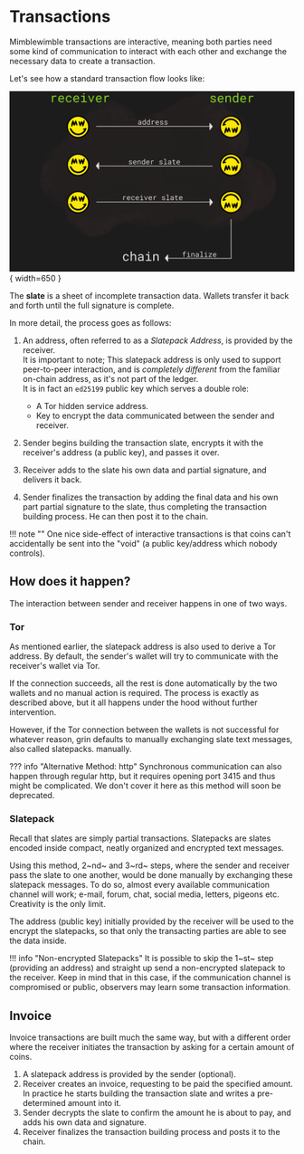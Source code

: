 # Transactions

Mimblewimble transactions are interactive, meaning both parties need some kind of communication to interact with each other and exchange the necessary data to create a transaction.

Let's see how a standard transaction flow looks like:

![tx-flow](../assets/images/tx-flow.png){ width=650 }

The **slate** is a sheet of incomplete transaction data. Wallets transfer it back and forth until the full signature is complete.

In more detail, the process goes as follows:

1. An address, often referred to as a *Slatepack Address*, is provided by the receiver. </br> It is important to note; This slatepack address is only used to support peer-to-peer interaction, and is *completely different* from the familiar on-chain address, as it's not part of the ledger. </br> It is in fact an `ed25199` public key which serves a double role:
    * A Tor hidden service address.
    * Key to encrypt the data communicated between the sender and receiver.

1. Sender begins building the transaction slate, encrypts it with the receiver's address (a public key), and passes it over.
1. Receiver adds to the slate his own data and partial signature, and delivers it back.
1. Sender finalizes the transaction by adding the final data and his own part partial signature to the slate, thus completing the transaction building process. He can then post it to the chain.

!!! note ""
    One nice side-effect of interactive transactions is that coins can't accidentally be sent into the "void" (a public key/address which nobody controls).

## How does it happen?

The interaction between sender and receiver happens in one of two ways.

### Tor

As mentioned earlier, the slatepack address is also used to derive a Tor address. By default, the sender's wallet will try to communicate with the receiver's wallet via Tor.

If the connection succeeds, all the rest is done automatically by the two wallets and no manual action is required. The process is exactly as described above, but it all happens under the hood without further intervention.

However, if the Tor connection between the wallets is not successful for whatever reason, grin defaults to manually exchanging slate text messages, also called slatepacks. manually.

??? info "Alternative Method: http"
    Synchronous communication can also happen through regular http, but it requires opening port 3415 and thus might be complicated. We don't cover it here as this method will soon be deprecated.

### Slatepack

Recall that slates are simply partial transactions. Slatepacks are slates encoded inside compact, neatly organized and encrypted text messages.

Using this method, 2~nd~ and 3~rd~ steps, where the sender and receiver pass the slate to one another, would be done manually by exchanging these slatepack messages. To do so, almost every available communication channel will work; e-mail, forum, chat, social media, letters, pigeons etc. Creativity is the only limit.

The address (public key) initially provided by the receiver will be used to the encrypt the slatepacks, so that only the transacting parties are able to see the data inside.

!!! info "Non-encrypted Slatepacks"
    It is possible to skip the 1~st~ step (providing an address) and straight up send a non-encrypted slatepack to the receiver. Keep in mind that in this case, if the communication channel is compromised or public, observers may learn some transaction information.

## Invoice

Invoice transactions are built much the same way, but with a different order where the receiver initiates the transaction by asking for a certain amount of coins.

1. A slatepack address is provided by the sender (optional).
1. Receiver creates an invoice, requesting to be paid the specified amount. In practice he starts building the transaction slate and writes a pre-determined amount into it.
1. Sender decrypts the slate to confirm the amount he is about to pay, and adds his own data and signature.
1. Receiver finalizes the transaction building process and posts it to the chain.
